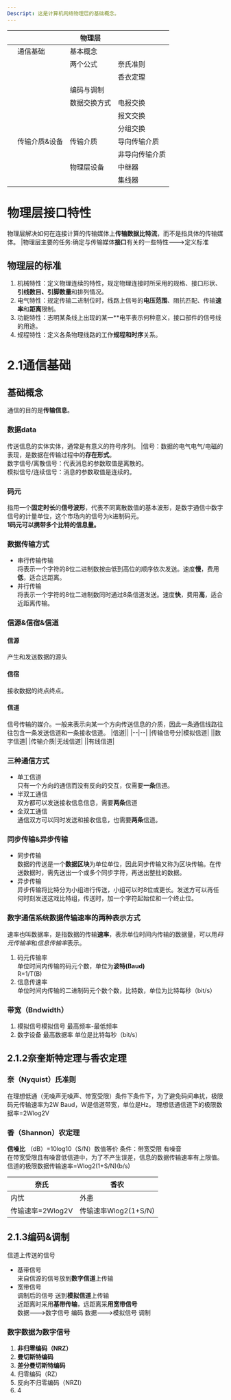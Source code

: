 ```yaml
---
Descript: 这是计算机网络物理层的基础概念。
---
```


|||物理层||
|--|--|--|--|
||通信基础|基本概念||
|||两个公式|奈氏准则|
||||香衣定理|
|||编码与调制||
|||数据交换方式|电报交换|
||||报文交换|
||||分组交换|
||传输介质&设备|传输介质|导向传输介质|
||||非导向传输介质|
|||物理层设备|中继器|
||||集线器|
# 物理层接口特性
物理层解决如何在连接计算的传输媒体上**传输数据比特流**，而不是指具体的传输媒体。
|物理层主要的任务:确定与传输媒体**接口**有关的一些特性--->定义标准
## 物理层的标准
1. 机械特性：定义物理连续的特性，规定物理连接时所采用的规格、接口形状、**引线数目、引脚数量**和排列情况。
2. 电气特性：规定传输二进制位时，线路上信号的**电压范围**、阻抗匹配、传输**速率**和**距离**限制。
3. 功能特性：志明某条线上出现的某一**电平表示何种意义，接口部件的信号线的用途。
4. 规程特性：定义各条物理线路的工作**规程和时序**关系。
# 2.1通信基础
## 基础概念
通信的目的是**传输信息**。
### 数据data 
传送信息的实体实体，通常是有意义的符号序列。
|信号：数据的电气电气/电磁的表现，是数据在传输过程中的**存在形式**。  
数字信号/离散信号：代表消息的参数取值是离散的。  
模拟信号/连续信号：消息的参数取值是连续的。
### 码元
指用一个**固定时长**的**信号波形**，代表不同离散数值的基本波形，是数字通信中数字信号的计量单位，这个市场内的信号为k进制码元。  
**1码元可以携带多个比特的信息量。**
### 数据传输方式
- 串行传输传输<br>将表示一个字符的8位二进制数按由低到高位的顺序依次发送。速度**慢**，费用**低**，适合远距离。
- 并行传输<br>将表示一个字符的8位二进制数同时通过8条信道发送。速度**快**，费用**高**，适合近距离传输。
### 信源&信宿&信道
#### 信源
产生和发送数据的源头
#### 信宿
接收数据的终点终点。
#### 信道
信号传输的媒介。一般来表示向某一个方向传送信息的介质，因此一条通信线路往往包含一条发送信道和一条接收信道。
|信道||
|--|--|
|传输信号分|模拟信道|
||数字信道|
|传输介质|无线信道|
||有线信道|
### 三种通信方式
- 单工信道<br>只有一个方向的通信而没有反向的交互，仅需要**一条**信道。
- 半双工通信<br>双方都可以发送接收信息信息，需要**两条**信道
- 全双工通信<br>通信双方可以同时发送和接收信息，也需要**两条**信道。
### 同步传输&异步传输
- 同步传输<br>数据的传送是一个**数据区块**为单位单位，因此同步传输又称为区块传输。在传送数据时，需先送出一个或多个同步字符，再送出整批的数据。
- 异步传输<br>异步传输将比特分为小组进行传送，小组可以时8位或更长。发送方可以再任何时刻发送这戏比特组，传送时，加一个字符起始位和一个终止位。
### 数字通信系统数据传输速率的两种表示方式
速率也叫数据率，是指数据的传输**速率**，表示单位时间内传输的数据量，可以用*码元传输率*和*信息传输率*表示。
1. 码元传输率<br>单位时间内传输的码元个数，单位为**波特(Baud)**<br>R=1/T(B)
2. 信息传速率<br>单位时间内传输的二进制码元个数个数，比特数，单位为比特每秒（bit/s）
### 带宽（Bndwidth）
1. 模拟信号模拟信号 最高频率-最低频率
2. 数字设备 最高数据率 单位是比特每秒（bit/s）
## 2.1.2奈奎斯特定理与香农定理
### 奈（Nyquist）氏准则
在理想低通（无噪声无噪声、带宽受限）条件下条件下，为了避免码间串扰，极限码元传输速率为2W Baud，W是信道带宽，单位是Hz。
理想低通信道下的极限数据率=2Wlog2V
### 香（Shannon）农定理
**信噪比** （dB）=10log10（S/N）数值等价
条件：带宽受限 有噪音  
在带宽受限且有噪音低信道中，为了不产生误差，信息的数据传输速率有上限值。  
信道的极限数据传输速率=Wlog2(1+S/N)(b/s)

|奈氏|香农|
|--|--|
|内忧|外患|
|传输速率=2Wlog2V|传输速率Wlog2(1+S/N)|

## 2.1.3编码&调制
信道上传送的信号
- 基带信号<br>来自信源的信号放到**数字信道**上传输
- 宽带信号<br>调制后的信号 送到**模拟信道**上传输  
近距离时采用**基带传输**，远距离采**用宽带信号**  
数据———>数字信号 编码
数据———>模拟信号 调制
### 数字数据为数字信号
1. **非归零编码（NRZ）**
2. **曼切斯特编码**
3. **差分曼切斯特编码**
4. 归零编码（RZ）
5. 反向不归零编码（NRZI）
6. 4